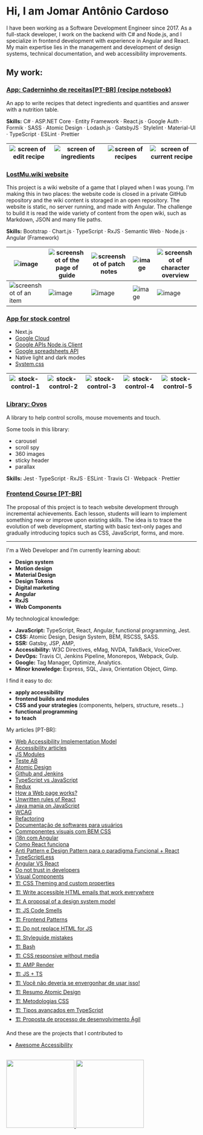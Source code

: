 # Hi, I am Jomar Antônio Cardoso

I have been working as a Software Development Engineer since 2017. As a full-stack developer, I work on the backend with C# and Node.js, and I specialize in frontend development with experience in Angular and React. My main expertise lies in the management and development of design systems, technical documentation, and web accessibility improvements.

## My work:

### [App: Caderninho de receitas[PT-BR] (recipe notebook)](https://github.com/jomarcardoso/caderninho-de-receitas)

An app to write recipes that detect ingredients and quantities and answer with a nutrition table.

**Skills:** C# · ASP.NET Core · Entity Framework · React.js · Google Auth · Formik · SASS · Atomic Design · Lodash.js · GatsbyJS · Stylelint · Material-UI · TypeScript · ESLint · Prettier

| ![screen of edit recipe](https://github.com/jomarcardoso/jomarcardoso/assets/27368585/f487ffe2-e54a-43bb-bf44-061e7e6c859c) | ![screen of ingredients](https://user-images.githubusercontent.com/27368585/217540894-c23ed355-2918-405e-b719-b5c79b9bed58.png) | ![screen of recipes](https://user-images.githubusercontent.com/27368585/217540549-5974c04a-bbcd-4895-947c-7ff7b82289ed.png) | ![screen of current recipe](https://user-images.githubusercontent.com/27368585/217540753-bd259231-70d7-4973-93b9-74f7ada93ed3.png) | 
| --- | --- | --- | --- |

### [LostMu.wiki website](https://lostmu.wiki/)

This project is a wiki website of a game that I played when I was young. I'm making this in two places: the website code is closed in a private GitHub repository and the wiki content is storaged in an open repository. The website is static, no server running, and made with Angular. The challenge to build it is read the wide variety of content from the open wiki, such as Markdown, JSON and many file paths.

**Skills:** Bootstrap · Chart.js · TypeScript · RxJS · Semantic Web · Node.js · Angular (Framework)

| ![image](https://github.com/jomarcardoso/jomarcardoso/assets/27368585/d8c076c9-d6ac-48fc-967b-7f2e5df8c6dc) | ![screenshot of the page of guide](https://github.com/jomarcardoso/jomarcardoso/assets/27368585/af635b9e-e9a1-406e-83d0-d2504e20de70) | ![screenshot of patch notes](https://github.com/jomarcardoso/jomarcardoso/assets/27368585/d2ce65c3-d622-4daa-aacf-656a365a9a30) | ![image](https://github.com/jomarcardoso/jomarcardoso/assets/27368585/3b9e412a-e518-440f-8f92-897a58b0f252) | ![screenshot of character overview](https://github.com/jomarcardoso/jomarcardoso/assets/27368585/4593e689-8812-4093-a923-7573dc36bc9a) |
| --- | --- | --- | --- | --- |
| ![screenshot of an item](https://github.com/jomarcardoso/jomarcardoso/assets/27368585/c1d7571f-4b8b-4cd5-9934-6ba0af9c164d) | ![image](https://github.com/jomarcardoso/jomarcardoso/assets/27368585/6609be11-2e47-4a56-be91-8f2935c0480b) | ![image](https://github.com/jomarcardoso/jomarcardoso/assets/27368585/55274ed1-8f48-4322-88bf-d3f4ca128c41) | ![image](https://github.com/jomarcardoso/jomarcardoso/assets/27368585/9a1ab00a-4fb8-41da-8be5-66e568840763) | ![image](https://github.com/jomarcardoso/jomarcardoso/assets/27368585/6a2c7fab-5c33-4727-8cd1-f1488f551dc3) |

### [App for stock control](https://github.com/jomarcardoso/js-stock-control-with-xlsx-database)

- Next.js
- [Google Cloud](https://console.cloud.google.com/apis/dashboard)
- [Google APIs Node.js Client](https://googleapis.dev/nodejs/googleapis/latest/sheets/index.html#authentication-and-authorization)
- [Google spreadsheets API](https://developers.google.com/sheets/api/guides/values)
- Native light and dark modes
- [System.css](https://projects.dutchcelt.com/system.css/)

| ![stock-control-1](https://github.com/user-attachments/assets/879b5ea6-55c2-44c6-8d4d-7325320dce3c) | ![stock-control-2](https://github.com/user-attachments/assets/4884b7d6-a317-48ab-8bd2-0e866512e746) | ![stock-control-3](https://github.com/user-attachments/assets/d1631d49-b0ee-4940-8558-bc5a7a8d38cc) | ![stock-control-4](https://github.com/user-attachments/assets/0b44b671-03ce-404a-b191-f570dcf92088) | ![stock-control-5](https://github.com/user-attachments/assets/9e6e1882-4ae5-4b08-afb9-171cb6a758a1) |
| --- | --- | --- | --- | --- |

### [Library: Ovos](https://github.com/jomarcardoso/ovos)

A library to help control scrolls, mouse movements and touch.

Some tools in this library:

- carousel
- scroll spy
- 360 images
- sticky header
- parallax

**Skills:** Jest · TypeScript · RxJS · ESLint · Travis CI · Webpack · Prettier

### [Frontend Course [PT-BR]](https://github.com/jomarcardoso/curso-frontend)

The proposal of this project is to teach website development through incremental achievements. Each lesson, students will learn to implement something new or improve upon existing skills. The idea is to trace the evolution of web development, starting with basic text-only pages and gradually introducing topics such as CSS, JavaScript, forms, and more.

---

I'm a Web Developer and I’m currently learning about:
 
- **Design system**
- **Motion design**
- **Material Design**
- **Design Tokens**
- **Digital marketing**
- **Angular**
- **RxJS**
- **Web Components**

My technological knowledge:

- **JavaScript:** TypeScript, React, Angular, functional programming, Jest.
- **CSS:** Atomic Design, Design System, BEM, RSCSS, SASS.
- **SSR:** Gatsby, JSP, AMP,
- **Accessibility:** W3C Directives, eMag, NVDA, TalkBack, VoiceOver.
- **DevOps:** Travis CI, Jenkins Pipeline, Monorepos, Webpack, Gulp.
- **Google:** Tag Manager, Optimize, Analytics.
- **Minor knowledge:** Express, SQL, Java, Orientation Object, Gimp.

I find it easy to do:

- **apply accessibility**
- **frontend builds and modules**
- **CSS and your strategies** (components, helpers, structure, resets...)
- **functional programming**
- **to teach**

My articles [PT-BR]:

- [Web Accessibility Implementation Model](https://1drv.ms/b/c/00664a182ae91239/ETkS6SoYSmYggAB62wAAAAABqNOTkHBZeoL04DcwceR00A?e=GWIriI)
- [Accessibility articles](https://github.com/jomarcardoso/accessibility/tree/main/articles)
- [JS Modules](https://github.com/jomarcardoso/dojo-jsmodules)
- [Teste AB](https://github.com/jomarcardoso/article-ab-test/blob/main/README.md)
- [Atomic Design](https://github.com/jomarcardoso/dojo-AtomicDesign)
- [Github and Jenkins](https://github.com/jomarcardoso/dojo-GitHubAndJenkins)
- [TypeScript vs JavaScript](https://github.com/jomarcardoso/dojo-typescript-vs-javascript)
- [Redux](https://github.com/jomarcardoso/dojo-Redux)
- [How a Web page works?](https://github.com/jomarcardoso/dojo-PaginaWeb)
- [Unwritten rules of React](https://github.com/jomarcardoso/dojo-react-rules)
- [Java mania on JavaScript](https://github.com/jomarcardoso/dojo-JavaOnJavascript)
- [WCAG](https://github.com/jomarcardoso/article-diretrizes-de-acessibilidade-wcag)
- [Refactoring](https://github.com/jomarcardoso/dojo-refactoring)
- [Documentação de softwares para usuários](https://github.com/jomarcardoso/dojo-userDocumentations)
- [Commponentes visuais com BEM CSS](https://github.com/jomarcardoso/dojo-css-components)
- [i18n com Angular](https://github.com/jomarcardoso/angular-locale)
- [Como React funciona](https://github.com/jomarcardoso/quickly-how-react-works)
- [Anti Pattern e Design Pattern para o paradigma Funcional + React](https://github.com/jomarcardoso/anti-pattern-and-functional-design-patterns)
- [TypeScriptLess](https://github.com/jomarcardoso/dojo-typeScriptLess)
- [Angular VS React](https://github.com/jomarcardoso/angular-vs-react)
- [Do not trust in developers](https://github.com/jomarcardoso/dojo-escapeFromHelpOnJS)
- [Visual Components](https://github.com/jomarcardoso/visual-components)
- [🏗️ CSS Theming and custom properties](https://github.com/jomarcardoso/dojo-css-theming)
- [🏗️ Write accessible HTML emails that work everywhere](https://github.com/jomarcardoso/email-with-html/tree/main)
- [🏗️ A proposal of a design system model](https://github.com/jomarcardoso/design-system-model)
- [🏗️ JS Code Smells](https://github.com/jomarcardoso/dojo-CodeSmellJS)
- [🏗️ Frontend Patterns](https://github.com/jomarcardoso/dojo-FrontendPatterns)
- [🏗️ Do not replace HTML for JS](https://github.com/jomarcardoso/dojo-JavascriptLess)
- [🏗️ Styleguide mistakes](https://github.com/jomarcardoso/dojo-StyleguideMistakes)
- [🏗️ Bash](https://github.com/jomarcardoso/dojo-bash)
- [🏗️ CSS responsive without media](https://github.com/jomarcardoso/dojo-ResponsiveWithNoMedia)
- [🏗️ AMP Render](https://github.com/jomarcardoso/dojo-AmpRender)
- [🏗️ JS + TS](https://github.com/jomarcardoso/typeScriptLess)
- [🏗️ Você não deveria se envergonhar de usar isso!](https://github.com/jomarcardoso/you-shouldn-t-be-ashamed-for-using-this/blob/main/README.md)
- [🏗️ Resumo Atomic Design](https://github.com/jomarcardoso/atomic-design-summary/blob/main/README.md)
- [🏗️ Metodologias CSS](https://github.com/jomarcardoso/css-metologogies/blob/main/README.md)
- [🏗️ Tipos avançados em TypeScript](https://github.com/jomarcardoso/advanced-types-typescript/blob/main/README.md)
- [🏗️ Proposta de processo de desenvolvimento Ágil](https://github.com/jomarcardoso/article-dev-process)

And these are the projects that I contributed to

- [Awesome Accessibility](https://github.com/brunopulis/awesome-a11y)

<br>

<div>
  <a href="https://github.com/jomarcardoso">
    <img height="180em" src="https://github-readme-stats.vercel.app/api?username=jomarcardoso&show_icons=true&theme=default&include_all_commits=true&count_private=true"/>
    <img height="180em" src="https://github-readme-stats.vercel.app/api/top-langs/?username=jomarcardoso&layout=compact&langs_count=7&theme=default"/>
  </a>
</div>

<!--
**jomarcardoso/jomarcardoso** is a ✨ _special_ ✨ repository because its `README.md` (this file) appears on your GitHub profile.

Here are some ideas to get you started:

- 🌱 I’m currently learning about ...
- 🔭 I’m currently working on ...
- 👯 I’m looking to collaborate on ...
- 🤔 I’m looking for help with ...
- 💬 Ask me about ...
- 📫 How to reach me: ...
- 😄 Pronouns: ...
- ⚡ Fun fact: ...
-->
